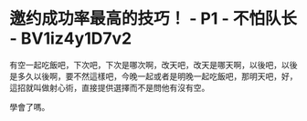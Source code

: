 # 邀约成功率最高的技巧！ - P1 - 不怕队长 - BV1iz4y1D7v2

有空一起吃飯吧，下次吧，下次是哪次啊，改天吧，改天是哪天啊，以後吧，以後是多久以後啊，要不然這樣吧，今晚一起或者是明晚一起吃飯吧，那明天吧，好，這招就叫做射心術，直接提供選擇而不是問他有沒有空。

學會了嗎。